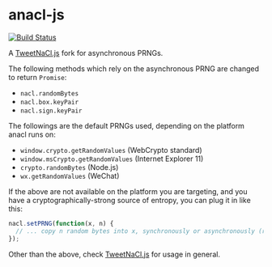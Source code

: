 anacl-js
========

[![Build Status](https://travis-ci.org/codesnug/anacl-js.svg?branch=anacl-1.0.3)](https://travis-ci.org/codesnug/anacl-js)

A [TweetNaCl.js](https://github.com/dchest/tweetnacl-js) fork for asynchronous PRNGs.

The following methods which rely on the asynchronous PRNG are changed to return `Promise`:

* `nacl.randomBytes`
* `nacl.box.keyPair`
* `nacl.sign.keyPair`

The followings are the default PRNGs used, depending on the platform anacl runs on:

* `window.crypto.getRandomValues` (WebCrypto standard)
* `window.msCrypto.getRandomValues` (Internet Explorer 11)
* `crypto.randomBytes` (Node.js)
* `wx.getRandomValues` (WeChat)

If the above are not available on the platform you are targeting, and you have a cryptographically-strong source of
entropy, you can plug it in like this:

```javascript
nacl.setPRNG(function(x, n) {
  // ... copy n random bytes into x, synchronously or asynchronously (return a promise) ...
});
```

Other than the above, check [TweetNaCl.js](https://github.com/dchest/tweetnacl-js) for usage in general.
